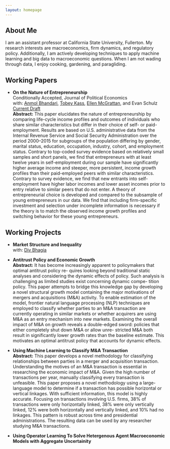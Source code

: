 ```yaml
---
layout: homepage
---
```


## About Me

I am an assistant professor at California State University, Fullerton. My research interests are macroeconomics, firm dynamics, and regulatory policy. Additionally, I am actively developing techniques to apply machine learning and big data to macroeconomic questions. When I am not wading through data, I enjoy cooking, gardening, and paragliding.


## Working Papers

- **On the Nature of Entrepreneurship**
  <br> Conditionally Accepted, Journal of Political Economics 
  <br>
  with: [Anmol Bhandari](http://www.bhandarianmol.com), [Tobey Kass](https://sites.google.com/umn.edu/tobeykass/), [Ellen McGrattan](http://users.econ.umn.edu/~erm/), and Evan Schulz
  <br>[Current Draft](https://www.irs.gov/pub/irs-soi/22rpnatureofentrepreneurship.pdf)
  <br>
  **Abstract:** This paper elucidates the nature of entrepreneurship by comparing life-cycle income profiles and outcomes of individuals who share similar characteristics but differ in their choice of self- or paid-employment. Results are based on U.S. administrative data from the Internal Revenue Service and Social Security Administration over the period 2000–2015 for subgroups of the population differing by gender, marital status, education, occupation, industry, cohort, and employment status. Contrary to top-coded survey evidence based on relatively small samples and short panels, we find that entrepreneurs with at least twelve years in self-employment during our sample have significantly higher average income and steeper, more persistent, income growth profiles than their paid-employed peers with similar characteristics. Contrary to survey evidence, we find that new entrants into self-employment have higher labor incomes and lower asset incomes prior to entry relative to similar peers that do not enter. A theory of entrepreneurial choice is developed and compared to the subsample of young entrepreneurs in our data. We find that including firm-specific investment and selection under incomplete information is necessary if the theory is to match the observed income growth profiles and switching behavior for these young entrepreneurs.

## Working Projects
- **Market Structure and Inequality**<br>
  with: <a href=https://dbhagia.com>Div Bhagia</a>
- **Antitrust Policy and Economic Growth**<br>
  **Abstract:** It has become increasingly apparent to policymakers that optimal antitrust policy re- quires looking beyond traditional static analyses and considering the dynamic effects of policy. Such analysis is challenging as limited studies exist concerning dynamic compe- tition policy. This paper attempts to bridge this knowledge gap by developing a novel structural growth model containing the major motivations of mergers and acquisitions (M&A) activity. To enable estimation of the model, frontier natural language processing (NLP) techniques are employed to classify whether parties to an M&A transaction are currently operating in similar markets or whether acquirers are using M&A as an entry mechanism into new markets. Examining the overall impact of M&A on growth reveals a double-edged sword: policies that either completely shut down M&A or allow unre- stricted M&A both result in significantly lower growth rates than the baseline estimate. This motivates an optimal antitrust policy that accounts for dynamic effects.

- **Using Machine Learning to Classify M&A Transaction**<br>
  **Abstract:** This paper develops a novel methodology for classifying relationships between parties in a merger and acquisition transaction. Understanding the motives of an M&A transaction is essential in researching the economic impact of M&A. Given the high number of transactions per year, manually classifying every transaction is unfeasible. This paper proposes a novel methodology using a large-language model to determine if a transaction has possible horizontal or vertical linkages. With sufficient information, this model is highly accurate. Focusing on transactions involving U.S. firms, 38% of transactions were only horizontally linked, 38% were only vertically linked, 12% were both horizontally and vertically linked, and 10% had no linkages. This pattern is robust across time and presidential administrations. The resulting data can be used by any researcher studying M&A transactions.

- **Using Operator Learning To Solve Hetergenous Agent Macroeconomic Models with Aggregate Uncertainity** 
